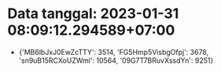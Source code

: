 # Data tanggal: 2023-01-31 08:09:12.294589+07:00

* {'MB6lbJxJ0EwZcTTY': 3514, 'FG5Hmp5VisbgOfpj': 3678, 'sn9uB15RCXoUZWml': 10564, '09G7T7BRuvXssdYn': 9251}
